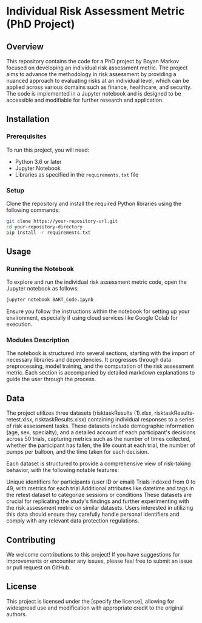 # Individual Risk Assessment Metric (PhD Project)

## Overview
This repository contains the code for a PhD project by Boyan Markov focused on developing an individual risk assessment metric. The project aims to advance the methodology in risk assessment by providing a nuanced approach to evaluating risks at an individual level, which can be applied across various domains such as finance, healthcare, and security. The code is implemented in a Jupyter notebook and is designed to be accessible and modifiable for further research and application.

## Installation

### Prerequisites
To run this project, you will need:
- Python 3.6 or later
- Jupyter Notebook
- Libraries as specified in the `requirements.txt` file

### Setup
Clone the repository and install the required Python libraries using the following commands:
```bash
git clone https://your-repository-url.git
cd your-repository-directory
pip install -r requirements.txt
```

## Usage

### Running the Notebook
To explore and run the individual risk assessment metric code, open the Jupyter notebook as follows:
```bash
jupyter notebook BART_Code.ipynb
```
Ensure you follow the instructions within the notebook for setting up your environment, especially if using cloud services like Google Colab for execution.

### Modules Description
The notebook is structured into several sections, starting with the import of necessary libraries and dependencies. It progresses through data preprocessing, model training, and the computation of the risk assessment metric. Each section is accompanied by detailed markdown explanations to guide the user through the process.

## Data
The project utilizes three datasets (risktaskResults (1).xlsx, risktaskResults-retest.xlsx, risktaskResults.xlsx) containing individual responses to a series of risk assessment tasks. These datasets include demographic information (age, sex, specialty), and a detailed account of each participant's decisions across 50 trials, capturing metrics such as the number of times collected, whether the participant has fallen, the life count at each trial, the number of pumps per balloon, and the time taken for each decision.

Each dataset is structured to provide a comprehensive view of risk-taking behavior, with the following notable features:

Unique identifiers for participants (user ID or email)
Trials indexed from 0 to 49, with metrics for each trial
Additional attributes like datetime and tags in the retest dataset to categorize sessions or conditions
These datasets are crucial for replicating the study's findings and further experimenting with the risk assessment metric on similar datasets. Users interested in utilizing this data should ensure they carefully handle personal identifiers and comply with any relevant data protection regulations.

## Contributing
We welcome contributions to this project! If you have suggestions for improvements or encounter any issues, please feel free to submit an issue or pull request on GitHub.

## License
This project is licensed under the [specify the license], allowing for widespread use and modification with appropriate credit to the original authors.
